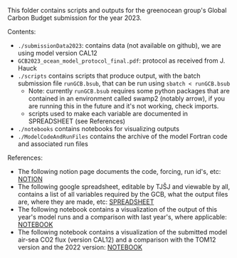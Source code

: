 This folder contains scripts and outputs for the greenocean group's Global Carbon Budget submission for the year 2023.

Contents:

- `./submissionData2023`: contains data (not available on github), we are using model version CAL12
- `GCB2023_ocean_model_protocol_final.pdf`: protocol as received from J. Hauck
- `./scripts` contains scripts that produce output, with the batch submission file `runGCB.bsub`, that can be run using `sbatch < runGCB.bsub` 
    - Note: currently `runGCB.bsub` requires some python packages that are contained in an environment called swamp2 (notably arrow), if you are running this in the future and it's not working, check imports.
    - scripts used to make each variable are documented in SPREADSHEET (see References)
- `./notebooks` contains notebooks for visualizing outputs
- `./ModelCodeAndRunFiles` contains the archive of the model Fortran code and associated run files 


References:
- The following notion page documents the code, forcing, run id's, etc: [NOTION]([https://www.notion.so/GCB-2023-run-specifications-and-monitor-setup-81add128b34a4d87a7630e03fc542ee3](https://nettle-pajama-b85.notion.site/GCB-2023-run-specifications-and-monitor-setup-81add128b34a4d87a7630e03fc542ee3?pvs=4))
- The following google spreadsheet, editable by TJŠJ and viewable by all, contains a list of all variables required by the GCB, what the output files are, where they are made, etc: [SPREADSHEET](https://docs.google.com/spreadsheets/d/186mFWSIaPWu7X_RldiGPrPzIuqyNupUR7XwoCBkMaIk/edit?usp=sharing)
- The following notebook contains a visualization of the output of this year's model runs and a comparison with last year's, where applicable:
[NOTEBOOK](https://nbviewer.org/github/tjarnikova/GCB2023/blob/main/notebooks/visualiseAllGCBOutputs.ipynb)
- The following notebook contains a visualization of the submitted model air-sea CO2 flux (version CAL12) and a comparison with the TOM12 version and the 2022 version:
[NOTEBOOK](https://nbviewer.org/github/tjarnikova/GCB2023/blob/main/notebooks/visualiseModelFlux.ipynb)
